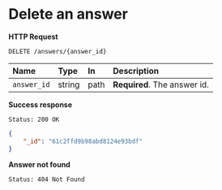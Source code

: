 # Delete an answer

**HTTP Request**

`DELETE /answers/{answer_id}`

| Name   | Type   | In   | Description                          |
| :----- | :----- | :--- | :----------------------------------- |
| `answer_id` | string | path | **Required**. The answer id. |

**Success response**

```
Status: 200 OK
```

```json
{
    "_id": "61c2ffd9b98abd8124e93bdf"
}
```

**Answer not found**

```
Status: 404 Not Found
```
